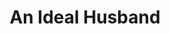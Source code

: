 ---
title: An Ideal Husband
year: 1930
opening_date: 1930-04-29
closing_date: 
layout: productions
featured_image: 
image_caption:
image_credit:
playbill:
category:
Theatre: Theatre Jacksonville
cast:
  Mrs. Marchmont: Amy Cavanagh
  Vicomte de Nanjac: Charles DePencier
  Lady Basildon: Charlotte Bowden Perry
  Lord Goring: E.S. Beauchamp-Nobbs
  Mabel Chiltern: Edna Alexander
  Lord Caversham: J.H. Spence
  Mason: Joseph Marron
  Mrs. Cheveley: Marguerite Chiasson
  Sir Robert Chiltern: Philip Devlin
  Phipps: Tom Cashen
  Lady Markby: Winifred Snowden
  Lady Chiltern: Fay Beckett
crew:
  Director: Ella Macklin
  Staging:
    - Fred Pumpelly
    - Mrs. Fred Pumpelly
  Props:
    - Mrs. Burton Barrs
understudies:
orchestra:
external_links:
---